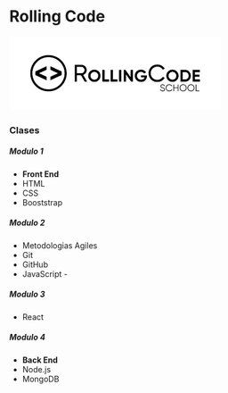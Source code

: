 # Rolling Code
![Rolling Code](/RollingCode.png)
### Clases
##### *Modulo 1*
- **Front End**
-  HTML 
- CSS 
- Booststrap 
##### *Modulo 2*
- Metodologias Agiles 
- Git 
- GitHub 
- JavaScript - 
##### *Modulo 3*
- React
##### *Modulo 4*
- **Back End**
- Node.js 
- MongoDB 
